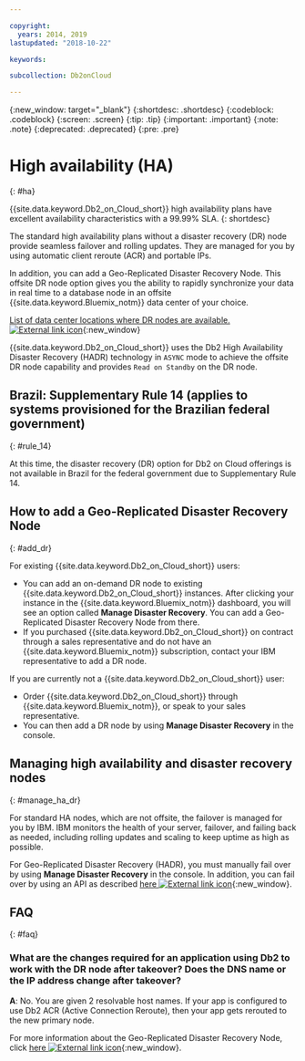 ```yaml
---

copyright:
  years: 2014, 2019
lastupdated: "2018-10-22"

keywords: 

subcollection: Db2onCloud

---
```


<!-- Attribute definitions --> 
{:new_window: target="_blank"}
{:shortdesc: .shortdesc}
{:codeblock: .codeblock}
{:screen: .screen}
{:tip: .tip}
{:important: .important}
{:note: .note}
{:deprecated: .deprecated}
{:pre: .pre}

# High availability (HA)
{: #ha}

{{site.data.keyword.Db2_on_Cloud_short}} high availability plans have excellent availability characteristics with a 99.99% SLA. 
{: shortdesc}

The standard high availability plans without a disaster recovery (DR) node provide seamless failover and rolling updates. They are managed for you by using automatic client reroute (ACR) and portable IPs.

In addition, you can add a Geo-Replicated Disaster Recovery Node. This offsite DR node option gives you the ability to rapidly synchronize your data in real time to a database node in an offsite {{site.data.keyword.Bluemix_notm}} data center of your choice. 

[List of data center locations where DR nodes are available. ![External link icon](../../icons/launch-glyph.svg "External link icon")](https://developer.ibm.com/answers/questions/366888/what-locations-cities-or-countries-is-dashdb-avail.html){:new_window}

{{site.data.keyword.Db2_on_Cloud_short}} uses the Db2 High Availability Disaster Recovery (HADR) technology in `ASYNC` mode to achieve the offsite DR node capability and provides `Read on Standby` on the DR node.

## **Brazil: Supplementary Rule 14** (applies to systems provisioned for the Brazilian federal government)
{: #rule_14}

At this time, the disaster recovery (DR) option for Db2 on Cloud offerings is not available in Brazil for the federal government due to Supplementary Rule 14.

## How to add a Geo-Replicated Disaster Recovery Node
{: #add_dr}

For existing {{site.data.keyword.Db2_on_Cloud_short}} users:
 * You can add an on-demand DR node to existing {{site.data.keyword.Db2_on_Cloud_short}} instances. After clicking your instance in the {{site.data.keyword.Bluemix_notm}} dashboard, you will see an option called **Manage Disaster Recovery**. You can add a Geo-Replicated Disaster Recovery Node from there.
 * If you purchased {{site.data.keyword.Db2_on_Cloud_short}} on contract through a sales representative and do not have an {{site.data.keyword.Bluemix_notm}} subscription, contact your IBM representative to add a DR node.

If you are currently not a {{site.data.keyword.Db2_on_Cloud_short}} user:
 * Order {{site.data.keyword.Db2_on_Cloud_short}} through {{site.data.keyword.Bluemix_notm}}, or speak to your sales representative.
 * You can then add a DR node by using **Manage Disaster Recovery** in the console.
<!--- Through the web console, you can also add a disaster recovery (DR) node located in a datacenter of your choice. -->

## Managing high availability and disaster recovery nodes
{: #manage_ha_dr}

For standard HA nodes, which are not offsite, the failover is managed for you by IBM. IBM monitors the health of your server, failover, and failing back as needed, including rolling updates and scaling to keep uptime as high as possible.

For Geo-Replicated Disaster Recovery (HADR), you must manually fail over by using **Manage Disaster Recovery** in the console. In addition, you can fail over by using an API as described [here ![External link icon](../../icons/launch-glyph.svg "External link icon")](https://developer.ibm.com/answers/questions/457901/where-can-i-find-api-documentation-for-db2-on-clou.html){:new_window}.

## FAQ
{: #faq}

### What are the changes required for an application using Db2 to work with the DR node after takeover? Does the DNS name or the IP address change after takeover?

**A**: No. You are given 2 resolvable host names. If your app is configured to use Db2 ACR (Active Connection Reroute), then your app gets rerouted to the new primary node.

For more information about the Geo-Replicated Disaster Recovery Node, click [here ![External link icon](../../icons/launch-glyph.svg "External link icon")](https://developer.ibm.com/answers/questions/458385/frequently-asked-questions-for-db2-on-cloud-hadr-g.html){:new_window}.
